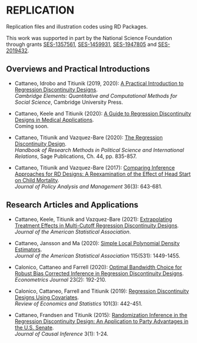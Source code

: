 # REPLICATION

Replication files and illustration codes using RD Packages.

This work was supported in part by the National Science Foundation through grants [SES-1357561](https://www.nsf.gov/awardsearch/showAward?AWD_ID=1357561), [SES-1459931](https://www.nsf.gov/awardsearch/showAward?AWD_ID=1459931), [SES-1947805](https://www.nsf.gov/awardsearch/showAward?AWD_ID=1947805) and [SES-2019432](https://www.nsf.gov/awardsearch/showAward?AWD_ID=2019432).

## Overviews and Practical Introductions

- Cattaneo, Idrobo and Titiunik (2019, 2020): [A Practical Introduction to Regression Discontinuity Designs](https://github.com/rdpackages-replication/CIT_2019_CUP).<br>
_Cambridge Elements: Quantitative and Computational Methods for Social Science_, Cambridge University Press.

- Cattaneo, Keele and Titiunik (2020): [A Guide to Regression Discontinuity Designs in Medical Applications](https://github.com/rdpackages-replication/CKT_2020_wp).<br>
Coming soon.

- Cattaneo, Titiunik and Vazquez-Bare (2020): [The Regression Discontinuity Design](https://github.com/rdpackages-replication/CTV_2020_Sage).<br>
_Handbook of Research Methods in Political Science and International Relations_, Sage Publications, Ch. 44, pp. 835-857.

- Cattaneo, Titiunik and Vazquez-Bare (2017): [Comparing Inference Approaches for RD Designs: A Reexamination of the Effect of Head Start on Child Mortality](CTV_2017_JPAM
).<br>
_Journal of Policy Analysis and Management_ 36(3): 643-681.

## Research Articles and Applications

- Cattaneo, Keele, Titiunik and Vazquez-Bare (2021): [Extrapolating Treatment Effects in Multi-Cutoff Regression Discontinuity Designs](https://github.com/rdpackages-replication/CKTV_2021_JASA).<br>
_Journal of the American Statistical Association_.

- Cattaneo, Jansson and Ma (2020): [Simple Local Polynomial Density Estimators](https://github.com/rdpackages-replication/CJM_2020_JASA).<br>
_Journal of the American Statistical Association_ 115(531): 1449-1455.

- Calonico, Cattaneo and Farrell (2020): [Optimal Bandwidth Choice for Robust Bias Corrected Inference in Regression Discontinuity Designs](https://github.com/rdpackages-replication/CCF_2020_ECTJ).<br>
_Econometrics Journal_ 23(2): 192-210.

- Calonico, Cattaneo, Farrell and Titiunik (2019): [Regression Discontinuity Designs Using Covariates](https://github.com/rdpackages-replication/CCFT_2019_RESTAT).<br>
_Review of Economics and Statistics_ 101(3): 442-451.

- Cattaneo, Frandsen and Titiunik (2015): [Randomization Inference in the Regression Discontinuity Design: An Application to Party Advantages in the U.S. Senate](https://github.com/rdpackages-replication/CFT_2015_JCI).<br>
_Journal of Causal Inference_ 3(1): 1-24.

<br><br>
